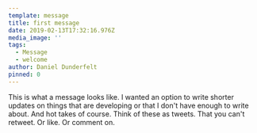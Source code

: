 ```yaml
---
template: message
title: first message
date: 2019-02-13T17:32:16.976Z
media_image: ''
tags:
  - Message
  - welcome
author: Daniel Dunderfelt
pinned: 0
---
```

This is what a message looks like. I wanted an option to write shorter updates on things that are developing or that I don't have enough to write about. And hot takes of course. Think of these as tweets. That you can't retweet. Or like. Or comment on.
